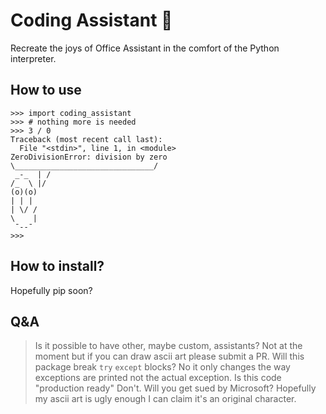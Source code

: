 # Coding Assistant 📎

Recreate the joys of Office Assistant in the comfort of the Python interpreter.

## How to use

```python3
>>> import coding_assistant
>>> # nothing more is needed
>>> 3 / 0
Traceback (most recent call last):
  File "<stdin>", line 1, in <module>
ZeroDivisionError: division by zero
\_______________________________/
 _-_  | /
/_  \ |/
(o)(o)
| | |
| \/ /
\    |
 ¯--¯
>>>
```

## How to install?

Hopefully pip soon?

## Q&A

> Is it possible to have other, maybe custom, assistants?
Not at the moment but if you can draw ascii art please submit a PR.
> Will this package break `try` `except` blocks?
No it only changes the way exceptions are printed not the actual exception.
> Is this code "production ready"
Don't.
> Will you get sued by Microsoft?
Hopefully my ascii art is ugly enough I can claim it's an original character.
